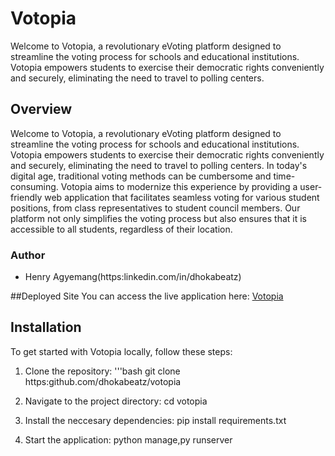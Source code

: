 # Votopia

Welcome to Votopia, a revolutionary eVoting platform designed to streamline the voting process for schools and educational institutions. Votopia empowers students to exercise their democratic rights conveniently and securely, eliminating the need to travel to polling centers.

## Overview
Welcome to Votopia, a revolutionary eVoting platform designed to streamline the voting process for schools and educational institutions. Votopia empowers students to exercise their democratic rights conveniently and securely, eliminating the need to travel to polling centers.
In today's digital age, traditional voting methods can be cumbersome and time-consuming. Votopia aims to modernize this experience by providing a user-friendly web application that facilitates seamless voting for various student positions, from class representatives to student council members. Our platform not only simplifies the voting process but also ensures that it is accessible to all students, regardless of their location.

### Author
- Henry Agyemang(https:linkedin.com/in/dhokabeatz)

##Deployed Site
You can access the live application here: [Votopia](#)

## Installation

To get started with Votopia locally, follow these steps:

1. Clone the repository:
'''bash
git clone https:github.com/dhokabeatz/votopia

2. Navigate to the project directory:
cd votopia

3. Install the neccesary dependencies:
pip install requirements.txt

4. Start the application:
python manage,py runserver
